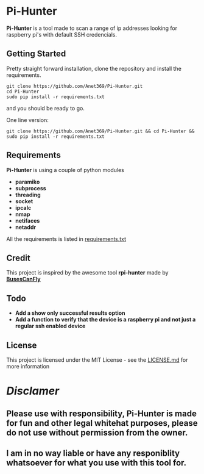 # Pi-Hunter

**Pi-Hunter** is a tool made to scan a range of ip addresses looking for raspberry pi's with default SSH credencials.

## Getting Started
Pretty straight forward installation, clone the repository and install the requirements.
```
git clone https://github.com/Anet369/Pi-Hunter.git
cd Pi-Hunter
sudo pip install -r requirements.txt
```
and you should be ready to go.

One line version:
```
git clone https://github.com/Anet369/Pi-Hunter.git && cd Pi-Hunter && sudo pip install -r requirements.txt
```
## Requirements
**Pi-Hunter** is using a couple of python modules
* **paramiko**
* **subprocess**
* **threading**
* **socket**
* **ipcalc**
* **nmap** 
* **netifaces**
* **netaddr**

All the requirements is listed in [requirements.txt](requirements.txt)


## Credit
This project is inspired by the awesome tool **rpi-hunter** made by **[BusesCanFly](https://github.com/BusesCanFly/rpi-hunter)**

## Todo
* **Add a show only successful results option**
* **Add a function to verify that the device is a raspberry pi and not just a regular ssh enabled device**


## License

This project is licensed under the MIT License - see the [LICENSE.md](LICENSE.md) for more information


# *Disclamer*
## Please use with responsibility, Pi-Hunter is made for fun and other legal whitehat purposes, please do not use without permission from the owner.
## I am in no way liable or have any responiblity whatsoever for what you use with this tool for.
